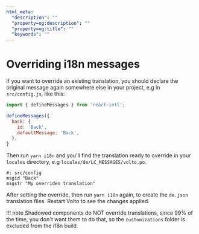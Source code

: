 ```yaml
---
html_meta:
  "description": ""
  "property=og:description": ""
  "property=og:title": ""
  "keywords": ""
---
```


# Overriding i18n messages

If you want to override an existing translation, you should declare the original message
again somewhere else in your project, e.g in `src/config.js`, like this:

```js
import { defineMessages } from 'react-intl';

defineMessages({
  back: {
    id: 'Back',
    defaultMessage: 'Back',
  },
}
```

Then run `yarn i18n` and you'll find the translation ready to override in your `locales`
directory, e.g `locales/de/LC_MESSAGES/volto.po`.

```
#: src/config
msgid "Back"
msgstr "My overriden translation"
```

After setting the override, then run `yarn i18n` again, to create the `de.json`
translation files. Restart Volto to see the changes applied.

!!! note
    Shadowed components do NOT override translations, since 99% of the time, you
    don't want them to do that, so the `customizations` folder is excluded from the
    i18n build.
